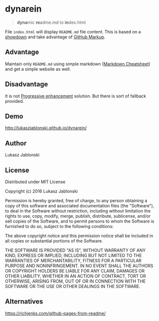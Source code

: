 # dynarein
> **dyna**mic **re**adme.md to **in**dex.html

File `index.html` will display `README.md` file content. This is based on a [showdown](https://github.com/showdownjs/showdown) and take advantage of [GitHub Markup](https://github.com/github/markup).

## Advantage
Maintain only `README.md` using simple markdown ([Markdown Cheatsheet](https://github.com/adam-p/markdown-here/wiki/Markdown-Cheatsheet)) and get a simple website as well.

## Disadvantage
It is not [Progressive enhancement](https://en.wikipedia.org/wiki/Progressive_enhancement) solution. But there is sort of fallback provided.

## Demo
http://lukaszjablonski.github.io/dynarein/

## Author
Lukasz Jablonski

## License
Distributed under MIT License

Copyright (c) 2016 Lukasz Jablonski


Permission is hereby granted, free of charge, to any person obtaining a copy
of this software and associated documentation files (the "Software"), to deal
in the Software without restriction, including without limitation the rights
to use, copy, modify, merge, publish, distribute, sublicense, and/or sell
copies of the Software, and to permit persons to whom the Software is
furnished to do so, subject to the following conditions:


The above copyright notice and this permission notice shall be included in
all copies or substantial portions of the Software.


THE SOFTWARE IS PROVIDED "AS IS", WITHOUT WARRANTY OF ANY KIND, EXPRESS OR
IMPLIED, INCLUDING BUT NOT LIMITED TO THE WARRANTIES OF MERCHANTABILITY,
FITNESS FOR A PARTICULAR PURPOSE AND NONINFRINGEMENT.  IN NO EVENT SHALL THE
AUTHORS OR COPYRIGHT HOLDERS BE LIABLE FOR ANY CLAIM, DAMAGES OR OTHER
LIABILITY, WHETHER IN AN ACTION OF CONTRACT, TORT OR OTHERWISE, ARISING FROM,
OUT OF OR IN CONNECTION WITH THE SOFTWARE OR THE USE OR OTHER DEALINGS IN
THE SOFTWARE.

## Alternatives
https://richjenks.com/github-pages-from-readme/
